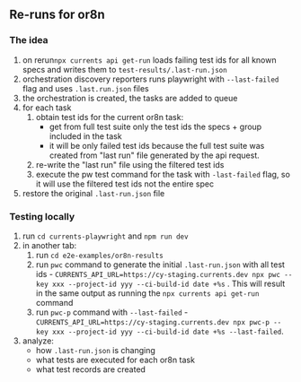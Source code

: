 ## Re-runs for or8n

### The idea

1. on rerun`npx currents api get-run` loads failing test ids for all known specs and writes them to `test-results/.last-run.json`
2. orchestration discovery reporters runs playwright with `--last-failed` flag and uses `.last.run.json` files
3. the orchestration is created, the tasks are added to queue
4. for each task
   1. obtain test ids for the current or8n task:
      - get from full test suite only the test ids the specs + group included in the task
      - it will be only failed test ids because the full test suite was created from "last run" file generated by the api request.
   2. re-write the "last run" file using the filtered test ids
   3. execute the pw test command for the task with `-last-failed` flag, so it will use the filtered test ids not the entire spec
5. restore the original `.last-run.json` file

### Testing locally

1. run `cd currents-playwright` and `npm run dev`
2. in another tab:
   1. run `cd e2e-examples/or8n-results`
   2. run `pwc` command to generate the initial `.last-run.json` with all test ids - `CURRENTS_API_URL=https://cy-staging.currents.dev npx pwc --key xxx --project-id yyy --ci-build-id date +%s` . This will result in the same output as running the `npx currents api get-run` command
   3. run `pwc-p` command with `--last-failed` - `CURRENTS_API_URL=https://cy-staging.currents.dev npx pwc-p --key xxx --project-id yyy --ci-build-id date +%s --last-failed`.
3. analyze:
   - how `.last-run.json` is changing
   - what tests are executed for each or8n task
   - what test records are created
